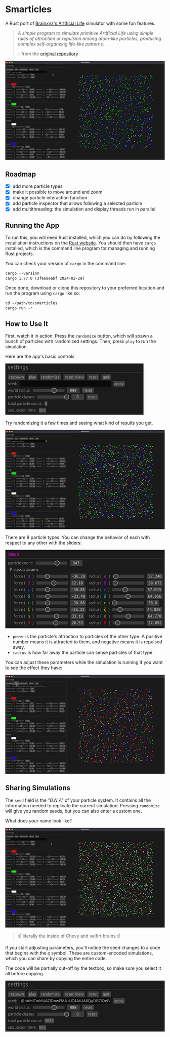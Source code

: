 # Smarticles

A Rust port of [Brainxyz's Artificial Life](https://www.youtube.com/watch?v=0Kx4Y9TVMGg)
simulator with some fun features.

> _A simple program to simulate primitive Artificial Life using simple rules of attraction or repulsion among atom-like particles, producing complex self-organzing life-like patterns._
>
> – from the [original repository](https://github.com/hunar4321/life_code)

![animation of the app simulating particles](./img/app_anim.gif)

## Roadmap

- [x] add more particle types
- [x] make it possible to move around and zoom
- [x] change particle interaction function
- [x] add particle inspector that allows following a selected particle
- [x] add multithreading: the simulation and display threads run in parallel

## Running the App

To run this, you will need Rust installed, which you can do by following the installation instructions on the [Rust website](https://www.rust-lang.org/). You should then have `cargo` installed, which is the command line program for managing and running Rust projects.

You can check your version of `cargo` in the command line:

```commandline
cargo --version
cargo 1.77.0 (3fe68eabf 2024-02-29)
```

Once done, download or clone this repository to your preferred location and run the program using `cargo` like so:

```commandline
cd ~/path/to/smarticles
cargo run -r
```

## How to Use It

First, watch it in action. Press the `randomize` button, which will spawn a bunch of particles with randomized settings. Then, press `play` to run the simulation.

Here are the app's basic controls

![screenshot of the app's basic controls](./img/random_play.png)

Try randomizing it a few times and seeing what kind of results you get.

![animation of the app simulating particles](./img/app_anim2.gif)

There are 8 particle types. You can change the behavior of each with respect to any other with the sliders:

![screenshot of particle's parameters](./img/params.png)

- `power` is the particle's attraction to particles of the other type. A positive number means it is attracted to them, and negative means it is repulsed away.
- `radius` is how far away the particle can sense particles of that type.

You can adjust these parameters while the simulation is running if you want to see the effect they have:

![animation of live parameter editing](./img/live_param.gif)

## Sharing Simulations

The `seed` field is the _"D.N.A"_ of your particle system. It contains all the information needed to replicate the current simulation. Pressing `randomize` will give you random seeds, but you can also enter a custom one.

What does _your_ name look like?

![simulation using "chevy_and_valflrt" as the seed](./img/custom_seed.gif)

> ☝️ literally the inside of Chevy and valflrt brains ☝️

If you start adjusting parameters, you'll notice the seed changes to a code that begins with the `@` symbol. These are custom-encoded simulations, which you can share by copying the entire code.

The code will be partially cut-off by the textbox, so make sure you select it all before copying.

![screenshot of particle's parameters](./img/custom_code.png)

